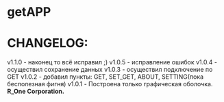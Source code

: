 # getAPP
# CHANGELOG:
 v1.1.0 - наконец то всё исправил ;)
 v1.0.5 - исправление ошибок
 v1.0.4 - осуществил сохранение данных
 v1.0.3 - осуществил подключение по GET
 v1.0.2 - добавил пункты: GET, SET_GET, ABOUT, SETTING(пока бесполезная фигня)
 v1.0.1 - Построена только графическая оболочка.
 **R_One Corporation.**
